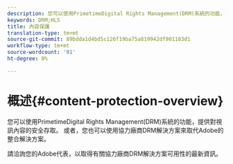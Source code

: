 ```yaml
---
description: 您可以使用PrimetimeDigital Rights Management(DRM)系統的功能，提供對視訊內容的安全存取。 或者，您也可以使用協力廠商DRM解決方案來取代Adobe的整合解決方案。
keywords: DRM;HLS
title: 內容保護
translation-type: tm+mt
source-git-commit: 89bdda1d4bd5c126f19ba75a819942df901183d1
workflow-type: tm+mt
source-wordcount: '91'
ht-degree: 0%

---
```



# 概述{#content-protection-overview}

您可以使用PrimetimeDigital Rights Management(DRM)系統的功能，提供對視訊內容的安全存取。 或者，您也可以使用協力廠商DRM解決方案來取代Adobe的整合解決方案。

請洽詢您的Adobe代表，以取得有關協力廠商DRM解決方案可用性的最新資訊。